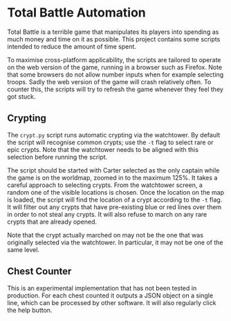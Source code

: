 # Total Battle Automation

Total Battle is a terrible game that manipulates its players into spending as much money and time on it as possible.
This project contains some scripts intended to reduce the amount of time spent.

To maximise cross-platform applicability, the scripts are tailored to operate on the web version of the game, running in a browser such as Firefox.
Note that some browsers do not allow number inputs when for example selecting troops.
Sadly the web version of the game will crash relatively often.
To counter this, the scripts will try to refresh the game whenever they feel they got stuck.

## Crypting

The `crypt.py` script runs automatic crypting via the watchtower.
By default the script will recognise common crypts; use the `-t` flag to select rare or epic crypts.
Note that the watchtower needs to be aligned with this selection before running the script.

The script should be started with Carter selected as the only captain while the game is on the worldmap, zoomed in to the maximum 125%.
It takes a careful approach to selecting crypts.
From the watchtower screen, a random one of the visible locations is chosen.
Once the location on the map is loaded, the script will find the location of a crypt according to the `-t` flag.
It will filter out any crypts that have pre-existing blue or red lines over them in order to not steal any crypts.
It will also refuse to march on any rare crypts that are already opened.

Note that the crypt actually marched on may not be the one that was originally selected via the watchtower.
In particular, it may not be one of the same level.

## Chest Counter

This is an experimental implementation that has not been tested in production.
For each chest counted it outputs a JSON object on a single line, which can be processed by other software.
It will also regularly click the help button.

